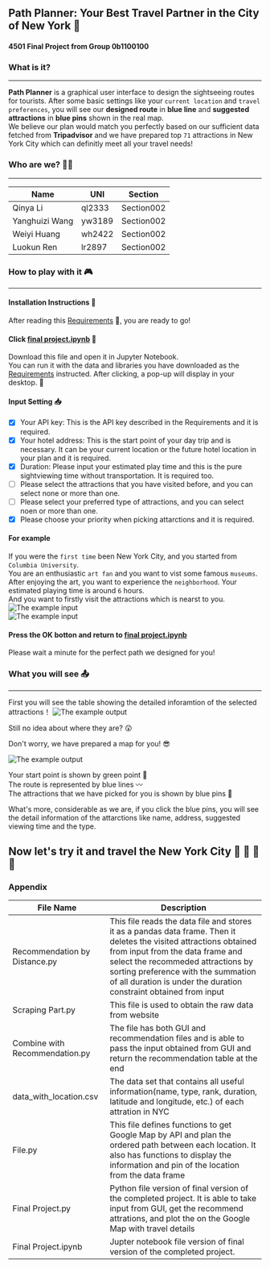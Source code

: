 ## Path Planner: Your Best Travel Partner in the City of New York :statue_of_liberty:     
#### 4501 Final Project from Group 0b1100100  
  
  
### What is it?   
---
**Path Planner** is a graphical user interface to design the sightseeing routes for tourists. 
After some basic settings like your `current location` and `travel preferences`, 
you will see our **designed route** in **blue line** and **suggested attractions** in **blue pins** shown in the real map.  
We believe our plan would match you perfectly based on our sufficient data fetched from **Tripadvisor** and we have prepared top `71` attractions in New York City which can definitly meet all your travel needs!

### Who are we?  :two_women_holding_hands::two_women_holding_hands:
---
|Name|UNI|Section|
|---|---|---|
|Qinya Li|ql2333|Section002|
|Yanghuizi Wang|yw3189|Section002|
|Weiyi Huang|wh2422|Section002|
|Luokun Ren|lr2897|Section002|

### How to play with it :video_game:    
---
#### Installation Instructions :ledger:  
After reading this [Requirements](https://github.com/FinalProject0b1100100/tfa_project/blob/master/Requirements.txt) :page_with_curl:, you are ready to go!  

#### Click [final project.ipynb](https://github.com/FinalProject0b1100100/tfa_project/blob/master/final%20project.ipynb) :open_file_folder:  
Download this file and open it in Jupyter Notebook.  
You can run it with the data and libraries you have downloaded as the [Requirements](https://github.com/FinalProject0b1100100/tfa_project/blob/master/Requirements.txt) instructed.
After clicking, a pop-up will display in your desktop. :newspaper:  

#### Input Setting :inbox_tray:
- [x] Your API key: This is the API key described in the Requirements and it is required. 
- [x] Your hotel address: This is the start point of your day trip and is necessary. It can be your current location or the future hotel location in your plan and it is required.    
- [x] Duration: Please input your estimated play time and this is the pure sightviewing time without transportation. It is required too. 
- [ ]  Please select the attractions that you have visited before, and you can select none or more than one.  
- [ ]  Please select your preferred type of attractions, and you can select noen or more than one. 
- [x]  Please choose your priority when picking attarctions and it is required.  

#### For example  
If you were the `first time` been New York City, and you started from `Columbia University`.   
You are an enthusiastic `art fan` and you want to vist some famous `museums`.  
After enjoying the art, you want to experience the `neighborhood`.
Your estimated playing time is around `6` hours.  
And you want to firstly visit the attractions which is nearst to you.
![The example input](https://raw.githubusercontent.com/FinalProject0b1100100/tfa_project/master/input1.png)  
![The example input](https://raw.githubusercontent.com/FinalProject0b1100100/tfa_project/master/input2.png)  

#### Press the OK botton and return to [final project.ipynb](https://github.com/FinalProject0b1100100/tfa_project/blob/master/final%20project.ipynb) 
Please wait a minute for the perfect path we designed for you!  
    
### What you will see :outbox_tray:    
---
First you will see the table showing the detailed inforamtion of the selected attractions！
![The example output](https://raw.githubusercontent.com/FinalProject0b1100100/tfa_project/master/output1.jpg) 

Still no idea about where they are? :astonished:   

Don't worry, we have prepared a map for you! :sunglasses: 

![The example output](https://raw.githubusercontent.com/FinalProject0b1100100/tfa_project/master/output2.jpg)  

Your start point is shown by green point :herb:  
The route is represented by blue lines :wavy_dash:  
The attractions that we have picked for you is shown by blue pins :small_blue_diamond:  

What's more, considerable as we are, if you click the blue pins, you will see the detail information of the attarctions like name, address, suggested viewing time and the type.  

## Now let's try it and travel the New York City :sunrise: :mount_fuji: :rainbow: :stars:    

### Appendix  
|File Name|Description|
|---|---|
|Recommendation by Distance.py|This file reads the data file and stores it as a pandas data frame. Then it deletes the visited attractions obtained from input from the data frame and select the recommeded attractions by sorting preference with the summation of all duration is under the duration constraint obtained from input |
|Scraping Part.py|This file is used to obtain the raw data from website|
|Combine with Recommendation.py|The file has both GUI and recommendation files and is able to pass the input obtained from GUI and return the recommendation table at the end|
|data_with_location.csv|The data set that contains all useful information(name, type, rank, duration, latitude and longitude, etc.) of each attration in NYC|
|File.py|This file defines functions to get Google Map by API and plan the ordered path between each location. It also has functions to display the information and pin of the location from the data frame|
|Final Project.py|Python file version of final version of the completed project. It is able to take input from GUI, get the recommend attrations, and plot the on the Google Map with travel details|
|Final Project.ipynb|Jupter notebook file version of final version of the completed project.|

